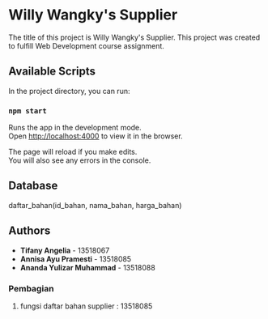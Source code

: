 # Willy Wangky's Supplier

The title of this project is Willy Wangky's Supplier.
This project was created to fulfill Web Development course assignment.

## Available Scripts

In the project directory, you can run:

### `npm start`

Runs the app in the development mode.\
Open [http://localhost:4000](http://localhost:4000) to view it in the browser.

The page will reload if you make edits.\
You will also see any errors in the console.

## Database

daftar_bahan(id_bahan, nama_bahan, harga_bahan)

## Authors

* **Tifany Angelia** - 13518067
* **Annisa Ayu Pramesti** - 13518085
* **Ananda Yulizar Muhammad** - 13518088

### Pembagian
1. fungsi daftar bahan supplier : 13518085
